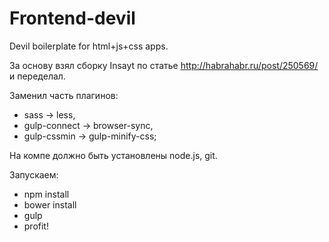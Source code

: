 # Frontend-devil
Devil boilerplate for html+js+css apps.

За основу взял сборку Insayt по статье http://habrahabr.ru/post/250569/ и переделал.

Заменил часть плагинов:

* sass -> less,
* gulp-connect -> browser-sync,
* gulp-cssmin -> gulp-minify-css;

На компе должно быть установлены node.js, git.

Запускаем:

* npm install
* bower install
* gulp
* profit!